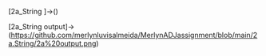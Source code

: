 [2a_String ]->()


[2a_String output]->(https://github.com/merlynluvisalmeida/MerlynADJassignment/blob/main/2a.String/2a%20output.png)
